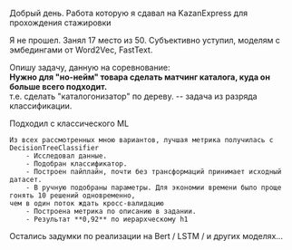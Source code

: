Добрый день. Работа которую я сдавал на KazanExpress для прохождения стажировки   

Я не прошел. Занял 17 место из 50. Субъективно уступил, моделям с эмбедингами от Word2Vec, FastText.   

Опишу задачу, данную на соревнование:  
**Нужно для "но-нейм" товара сделать матчинг каталога, куда он больше всего подходит.**  
т.е. сделать "каталогонизатор" по дереву. -- задача из разряда классификации.

Подходил с классического ML

```
Из всех рассмотренных мною вариантов, лучшая метрика получилась c DecisionTreeClassifier 
    - Исследовал данные.
    - Подобран классификатор.
    - Построен пайплайн, почти без трансформаций принимает исходный датасет.
    - В ручную подобраны параметры. Для экономии времени было проще гонять 10 решений одновременно, 
чем в один поток ждать кросс-валидацию
    - Построена метрика по описанию в задании.
    - Результат **0,92** по иерархческому h1
```


Остались задумки по реализации на Bert / LSTM / и других моделях...

